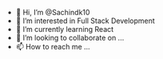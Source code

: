 - 👋 Hi, I’m @Sachindk10
- 👀 I’m interested in Full Stack Development
- 🌱 I’m currently learning React
- 💞️ I’m looking to collaborate on ...
- 📫 How to reach me ...

<!---
Sachindk10/Sachindk10 is a ✨ special ✨ repository because its `README.md` (this file) appears on your GitHub profile.
You can click the Preview link to take a look at your changes.
--->
